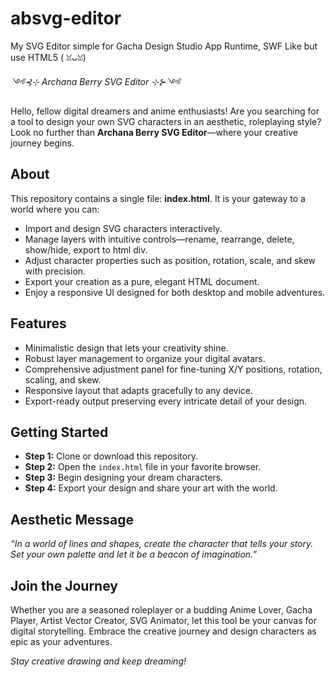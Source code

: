 # absvg-editor
My SVG Editor simple for Gacha Design Studio App Runtime, SWF Like but use HTML5 (⁠ ⁠ꈍ⁠ᴗ⁠ꈍ⁠)

*༺⊰⊹ Archana Berry SVG Editor ⊹⊱༺*

Hello, fellow digital dreamers and anime enthusiasts! Are you searching for a tool to design your own SVG characters in an aesthetic, roleplaying style? Look no further than **Archana Berry SVG Editor**—where your creative journey begins.

## About

This repository contains a single file: **index.html**. It is your gateway to a world where you can:

* Import and design SVG characters interactively.
* Manage layers with intuitive controls—rename, rearrange, delete, show/hide, export to html div.
* Adjust character properties such as position, rotation, scale, and skew with precision.
* Export your creation as a pure, elegant HTML document.
* Enjoy a responsive UI designed for both desktop and mobile adventures.

## Features

* Minimalistic design that lets your creativity shine.
* Robust layer management to organize your digital avatars.
* Comprehensive adjustment panel for fine-tuning X/Y positions, rotation, scaling, and skew.
* Responsive layout that adapts gracefully to any device.
* Export-ready output preserving every intricate detail of your design.

## Getting Started

* **Step 1:** Clone or download this repository.
* **Step 2:** Open the `index.html` file in your favorite browser.
* **Step 3:** Begin designing your dream characters.
* **Step 4:** Export your design and share your art with the world.

## Aesthetic Message

*“In a world of lines and shapes, create the character that tells your story. Set your own palette and let it be a beacon of imagination.”*

## Join the Journey

Whether you are a seasoned roleplayer or a budding Anime Lover, Gacha Player, Artist Vector Creator, SVG Animator, let this tool be your canvas for digital storytelling. Embrace the creative journey and design characters as epic as your adventures.

*Stay creative drawing and keep dreaming!*
